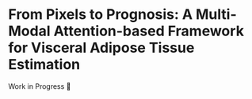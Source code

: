 # From Pixels to Prognosis: A Multi-Modal Attention-based Framework for Visceral Adipose Tissue Estimation

Work in Progress 🚧